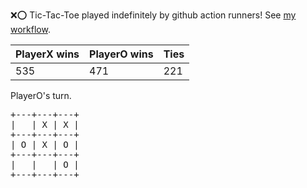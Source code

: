 :x::o: Tic-Tac-Toe played indefinitely by github action runners! See [my workflow](.github/workflows/play.yaml).

|PlayerX wins|PlayerO wins|Ties|
|-|-|-|
|535|471|221|

PlayerO's turn.

<pre>
+---+---+---+
|   | X | X |
+---+---+---+
| O | X | O |
+---+---+---+
|   |   | O |
+---+---+---+
</pre>